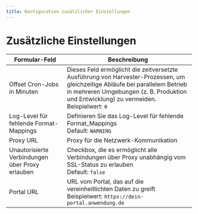 ```yaml
---
title: Konfiguration zusätzlicher Einstellungen
---
```


# Zusätzliche Einstellungen

| Formular-Feld               | Beschreibung                                                      |
|-----------------------------|-------------------------------------------------------------------|
| Offset Cron-Jobs in Minuten | Dieses Feld ermöglicht die zeitversetzte Ausführung von Harvester-Prozessen, um gleichzeitige Abläufe bei parallelem Betrieb in mehreren Umgebungen (z. B. Produktion und Entwicklung) zu vermeiden. <br>Beispielwert: `0`                                        |
| Log-Level für fehlende Format-Mappings | Definieren Sie das Log-Level für fehlende Format_Mappings <br>Default: `WARNING` |
| Proxy URL                   | Proxy für die Netzwerk-Kommunikation                              |
| Unautorisierte Verbindungen über Proxy erlauben | Checkbox, die es ermöglicht alle Verbindungen über Proxy unabhängig vom SSL-Status zu erlauben <br>Default: `false` |
| Portal URL                  | URL vom Portal, das auf die vereinheitlichten Daten zu greift <br>Beispielwert: `https://dein-portal.anwendung.de` |